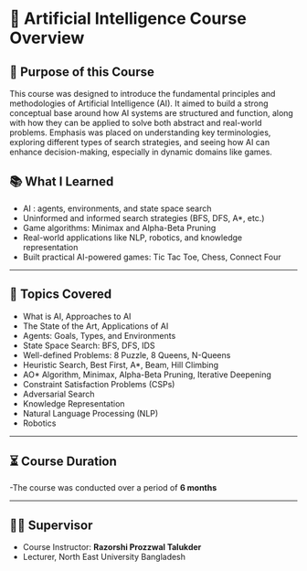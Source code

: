 # 🧠 Artificial Intelligence Course Overview

## 🎯 Purpose of this Course
This course was designed to introduce the fundamental principles and methodologies of Artificial Intelligence (AI). It aimed to build a strong conceptual base around how AI systems are structured and function, along with how they can be applied to solve both abstract and real-world problems. Emphasis was placed on understanding key terminologies, exploring different types of search strategies, and seeing how AI can enhance decision-making, especially in dynamic domains like games.

## 📚 What I Learned

- AI : agents, environments, and state space search  
- Uninformed and informed search strategies (BFS, DFS, A*, etc.)  
- Game algorithms: Minimax and Alpha-Beta Pruning  
- Real-world applications like NLP, robotics, and knowledge representation  
- Built practical AI-powered games: Tic Tac Toe, Chess, Connect Four  

---

## 🧠 Topics Covered

- What is AI, Approaches to AI  
- The State of the Art, Applications of AI  
- Agents: Goals, Types, and Environments  
- State Space Search: BFS, DFS, IDS  
- Well-defined Problems: 8 Puzzle, 8 Queens, N-Queens  
- Heuristic Search, Best First, A*, Beam, Hill Climbing  
- AO* Algorithm, Minimax, Alpha-Beta Pruning, Iterative Deepening  
- Constraint Satisfaction Problems (CSPs)  
- Adversarial Search  
- Knowledge Representation  
- Natural Language Processing (NLP)  
- Robotics
----
## ⏳ Course Duration

-The course was conducted over a period of **6 months**

---

## 👨‍🏫 Supervisor

- Course Instructor: **Razorshi Prozzwal Talukder**
- Lecturer, North East University Bangladesh

